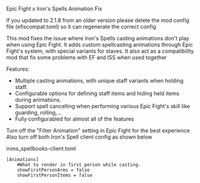 Epic Fight x Iron's Spells Animation Fix

If you updated to 2.1.8 from an older version please delete the mod config file (efiscompat.toml) so it can regenerate the correct config

This mod fixes the issue where Iron's Spells casting animations don't play when using Epic Fight. It adds custom spellcasting animations through Epic Fight's system, with special variants for staves. It also act as a compatibility mod that fix some problems with EF and ISS when used together

Features:
- Multiple casting animations, with unique staff variants when holding staff.
- Configurable options for defining staff items and hiding held items during animations.
- Support spell cancelling when performing various Epic Fight's skill like guarding, rolling,...
- Fully configurabled for almost all of the features
  
Turn off the "Filter Animation" setting in Epic Fight for the best experience
Also turn off both Iron's Spell client config as shown below

irons_spellbooks-client.toml
```
[Animations]
    #What to render in first person while casting.
    showFirstPersonArms = false
    showFirstPersonItems = false
```
